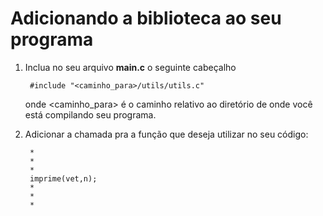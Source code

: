 # Adicionando a biblioteca ao seu programa

1. Inclua no seu arquivo **main.c** o seguinte cabeçalho
   
   ```
    #include "<caminho_para>/utils/utils.c"
   ```
   onde <caminho_para> é o caminho relativo ao diretório de onde você está compilando seu programa.

2. Adicionar a chamada pra a função que deseja utilizar no seu código:
   ```
    *
    *
    *
    imprime(vet,n);
    *
    *
    *
    ```
